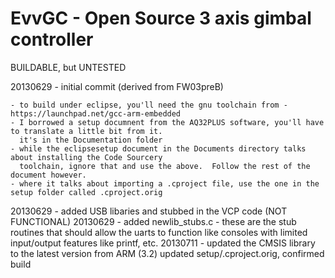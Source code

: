 EvvGC - Open Source 3 axis gimbal controller
======================
BUILDABLE, but UNTESTED

20130629 - initial commit (derived from FW03preB)

    - to build under eclipse, you'll need the gnu toolchain from - https://launchpad.net/gcc-arm-embedded
    - I borrowed a setup documnent from the AQ32PLUS software, you'll have to translate a little bit from it.
      it's in the Documentation folder
    - while the eclipsesetup document in the Documents directory talks about installing the Code Sourcery
      toolchain, ignore that and use the above.  Follow the rest of the document however.
    - where it talks about importing a .cproject file, use the one in the setup folder called .cproject.orig
    
20130629 - added USB libaries and stubbed in the VCP code (NOT FUNCTIONAL)
20130629 - added newlib_stubs.c - these are the stub routines that should allow the uarts to function like
           consoles with limited input/output features like printf, etc.
20130711 - updated the CMSIS library to the latest version from ARM (3.2)
           updated setup/.cproject.orig, confirmed build